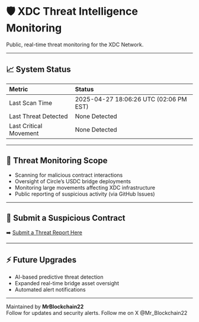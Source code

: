 # 🛡️ XDC Threat Intelligence Monitoring

Public, real-time threat monitoring for the XDC Network.

---

## 📈 System Status

| Metric | Status |
|:-------|:-------|
| Last Scan Time | 2025-04-27 18:06:26 UTC (02:06 PM EST) |
| Last Threat Detected | None Detected |
| Last Critical Movement | None Detected |

---

## 🚨 Threat Monitoring Scope

- Scanning for malicious contract interactions
- Oversight of Circle’s USDC bridge deployments
- Monitoring large movements affecting XDC infrastructure
- Public reporting of suspicious activity (via GitHub Issues)

---

## 📝 Submit a Suspicious Contract

➡️ [Submit a Threat Report Here](https://github.com/MrBlockchain22/xdc-intel-reports/issues/new?assignees=MrBlockchain22&labels=threat+report%2Cinvestigation+needed&template=report-malicious-contract.md&title=%5BThreat+Report%5D+Contract+at+0x...)

---

## ⚡ Future Upgrades

- AI-based predictive threat detection
- Expanded real-time bridge asset oversight
- Automated alert notifications

---

Maintained by **MrBlockchain22**  
Follow for updates and security alerts.
Follow me on X @Mr_Blockchain22
